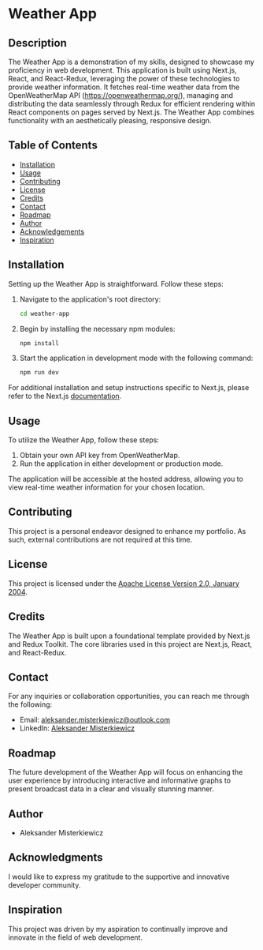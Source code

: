 # Weather App

## Description

The Weather App is a demonstration of my skills, designed to showcase my proficiency in web development. This application is built using Next.js, React, and React-Redux, leveraging the power of these technologies to provide weather information. It fetches real-time weather data from the OpenWeatherMap API (https://openweathermap.org/), managing and distributing the data seamlessly through Redux for efficient rendering within React components on pages served by Next.js. The Weather App combines functionality with an aesthetically pleasing, responsive design.

## Table of Contents

- [Installation](#installation)
- [Usage](#usage)
- [Contributing](#contributing)
- [License](#license)
- [Credits](#credits)
- [Contact](#contact)
- [Roadmap](#roadmap)
- [Author](#author)
- [Acknowledgements](#acknowledgements)
- [Inspiration](#inspiration)

## Installation

Setting up the Weather App is straightforward. Follow these steps:

1. Navigate to the application's root directory:
   ```bash
   cd weather-app
   ```

2. Begin by installing the necessary npm modules:
   ```bash
   npm install
   ```

3. Start the application in development mode with the following command:
   ```bash
   npm run dev
   ```

For additional installation and setup instructions specific to Next.js, please refer to the Next.js [documentation](https://nextjs.org/docs/getting-started/installation).

## Usage

To utilize the Weather App, follow these steps:

1. Obtain your own API key from OpenWeatherMap.
2. Run the application in either development or production mode.

The application will be accessible at the hosted address, allowing you to view real-time weather information for your chosen location.

## Contributing

This project is a personal endeavor designed to enhance my portfolio. As such, external contributions are not required at this time.

## License

This project is licensed under the [Apache License Version 2.0, January 2004](http://www.apache.org/licenses/).

## Credits

The Weather App is built upon a foundational template provided by Next.js and Redux Toolkit. The core libraries used in this project are Next.js, React, and React-Redux.

## Contact

For any inquiries or collaboration opportunities, you can reach me through the following:

- Email: aleksander.misterkiewicz@outlook.com
- LinkedIn: [Aleksander Misterkiewicz](https://www.linkedin.com/in/aleksandermst/)

## Roadmap

The future development of the Weather App will focus on enhancing the user experience by introducing interactive and informative graphs to present broadcast data in a clear and visually stunning manner.

## Author

- Aleksander Misterkiewicz

## Acknowledgments

I would like to express my gratitude to the supportive and innovative developer community.

## Inspiration

This project was driven by my aspiration to continually improve and innovate in the field of web development.
